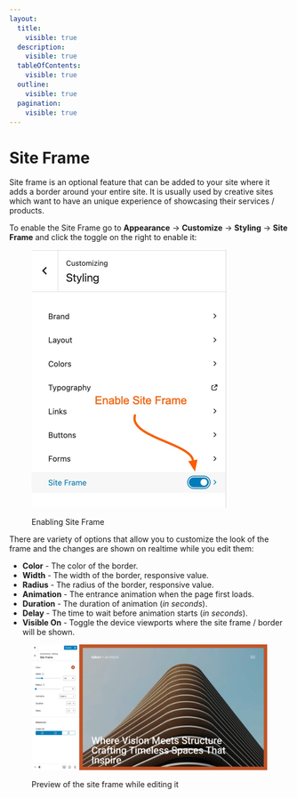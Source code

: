 ```yaml
---
layout:
  title:
    visible: true
  description:
    visible: true
  tableOfContents:
    visible: true
  outline:
    visible: true
  pagination:
    visible: true
---
```


# Site Frame

Site frame is an optional feature that can be added to your site where it adds a border around your entire site. It is usually used by creative sites which want to have an unique experience of showcasing their services / products.

To enable the Site Frame go to **Appearance** -> **Customize** -> **Styling** -> **Site Frame** and click the toggle on the right to enable it:

<figure><img src="../.gitbook/assets/Enable Site Frame.jpg" alt="" width="351"><figcaption><p>Enabling Site Frame</p></figcaption></figure>

There are variety of options that allow you to customize the look of the frame and the changes are shown on realtime while you edit them:

* **Color** - The color of the border.
* **Width** - The width of the border, responsive value.
* **Radius** - The radius of the border, responsive value.
* **Animation** - The entrance animation when the page first loads.
* **Duration** - The duration of animation (_in seconds_).
* **Delay** - The time to wait before animation starts (_in seconds_).
* **Visible On** - Toggle the device viewports where the site frame / border will be shown.

<figure><img src="../.gitbook/assets/Site Frame.jpg" alt=""><figcaption><p>Preview of the site frame while editing it</p></figcaption></figure>
